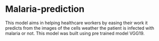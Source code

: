# Malaria-prediction
This model aims in helping healthcare workers by easing their work it predicts from the images of the cells weather the patient is infected with malaria or not. This model was built using pre trained model VGG19.
